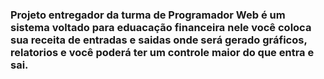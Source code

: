 <h3>Projeto entregador da turma de Programador Web é um sistema voltado para eduacação financeira nele você coloca sua receita de entradas e saidas onde será gerado gráficos, relatorios e você poderá ter um controle maior do que entra e sai.</h3>
